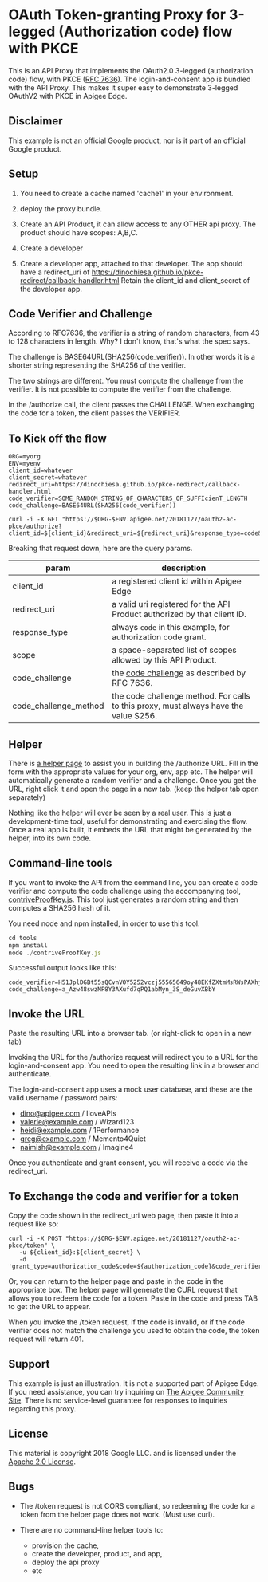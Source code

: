 # OAuth Token-granting Proxy for 3-legged (Authorization code) flow with PKCE

This is an API Proxy that implements the OAuth2.0 3-legged (authorization code) flow, with PKCE ([RFC 7636](https://tools.ietf.org/html/rfc7636)).
The login-and-consent app is bundled with the API Proxy.
This makes it super easy to demonstrate 3-legged OAuthV2 with PKCE in Apigee Edge.


## Disclaimer

This example is not an official Google product, nor is it part of an official Google product.


## Setup

1. You need to create a cache named 'cache1' in your environment.

2. deploy the proxy bundle.

3. Create an API Product, it can allow access to any OTHER api proxy.  The product should have scopes: A,B,C.

4. Create a developer

5. Create a developer app, attached to that developer.
   The app should have a redirect_uri of https://dinochiesa.github.io/pkce-redirect/callback-handler.html
   Retain the client_id and client_secret of the developer app.



## Code Verifier and Challenge

According to RFC7636, the verifier is a string of random characters, from 43 to 128 characters in length. Why? I don't know, that's what the spec says.

The challenge is BASE64URL(SHA256(code_verifier)).
In other words it is a shorter string representing the SHA256 of the verifier.

The two strings are different.  You must compute the challenge from the verifier. It is not possible to compute the verifier from the challenge.

In the /authorize call, the client passes the CHALLENGE.
When exchanging the code for a token, the client passes the VERIFIER.


## To Kick off the flow

```
ORG=myorg
ENV=myenv
client_id=whatever
client_secret=whatever
redirect_uri=https://dinochiesa.github.io/pkce-redirect/callback-handler.html
code_verifier=SOME_RANDOM_STRING_OF_CHARACTERS_OF_SUFFIcienT_LENGTH
code_challenge=BASE64URL(SHA256(code_verifier))

curl -i -X GET "https://$ORG-$ENV.apigee.net/20181127/oauth2-ac-pkce/authorize?client_id=${client_id}&redirect_uri=${redirect_uri}&response_type=code&scope=A&code_challenge=${code_challenge}code_challenge_method=S256"
```

Breaking that request down, here are the query params.

| param                 | description                                                              |
| --------------------- | ------------------------------------------------------------------------ |
| client_id             | a registered client id within Apigee Edge                                |
| redirect_uri          | a valid uri registered for the API Product authorized by that client ID. |
| response_type         | always `code` in this example, for authorization code grant.             |
| scope                 | a space-separated list of scopes allowed by this API Product.            |
| code_challenge        | the [code challenge](https://tools.ietf.org/html/rfc7636#section-4.1) as described by RFC 7636. |
| code_challenge_method | the code challenge method. For calls to this proxy, must always have the value S256.            |


## Helper

There is [a helper page](https://dinochiesa.github.io/pkce-redirect/pkce-link-builder.html) to assist you in building the /authorize URL.
Fill in the form with the appropriate values for your org, env, app etc.
The helper will automatically generate a random verifier and a challenge.
Once you get the URL, right click it and open the page in a new tab. (keep the helper tab open separately)

Nothing like the helper will ever be seen by a real user. This is just a development-time tool, useful for demonstrating and exercising the flow. Once a real app is built, it embeds the URL that might be generated by the helper, into its own code.

## Command-line tools

If you want to invoke the API from the command line, you can create a code verifier and compute the code challenge using the accompanying tool, [contriveProofKey.js](./tools/contriveProofKey.js).  This tool just generates a random string and then computes a SHA256 hash of it.

You need node and npm installed, in order to use this tool.

```js
cd tools
npm install
node ./contriveProofKey.js
```

Successful output looks like this:

```
code_verifier=H51JplDGBt55sQCvnVOY5252vczj55565649oy48EKfZXtmMsRWsPAXhjUpeVltQpZ4950bR50UTJHPpfgVEuqOWsccNL49io54hh54a52u52oGyFH55xGY55xFaQ55kYMz4855
code_challenge=a_Azw48swzMP8Y3AXufd7qPQ1abMyn_3S_deGuvXBbY
```

## Invoke the URL

Paste the resulting URL into a browser tab. (or right-click to open in a new tab)

Invoking the URL for the /authorize request will redirect you to a URL for the login-and-consent app.  You need to open the resulting link in a browser and authenticate.

The login-and-consent app uses a mock user database, and these are the valid username / password pairs:
* dino@apigee.com / IloveAPIs
* valerie@example.com / Wizard123
* heidi@example.com / 1Performance
* greg@example.com / Memento4Quiet
* naimish@example.com / Imagine4


Once you authenticate and grant consent, you will receive a code via the redirect_uri.


## To Exchange the code and verifier for a token

Copy the code shown in the redirect_uri web page, then paste it into a request like so:

```
curl -i -X POST "https://$ORG-$ENV.apigee.net/20181127/oauth2-ac-pkce/token" \
   -u ${client_id}:${client_secret} \
   -d 'grant_type=authorization_code&code=${authorization_code}&code_verifier=XXXX'
```

Or, you can return to the helper page and
paste in the code in the appropriate box.  The helper page will generate the
CURL request that allows you to redeem the code for a token.  Paste in the code
and press TAB to get the URL to appear.


When you invoke the /token request, if the code is invalid, or if the code
verifier does not match the challenge you used to obtain the code, the token
request will return 401.


## Support

This example is just an illustration. It is not a supported part of Apigee Edge.
If you need assistance, you can try inquiring on
[The Apigee Community Site](https://community.apigee.com).  There is no service-level
guarantee for responses to inquiries regarding this proxy.

## License

This material is copyright 2018 Google LLC.
and is licensed under the [Apache 2.0 License](LICENSE).

## Bugs

* The /token request is not CORS compliant, so redeeming the code for a token from the helper page does not work.
  (Must use curl).

* There are no command-line helper tools to:
  * provision the cache,
  * create the developer, product, and app,
  * deploy the api proxy
  * etc
